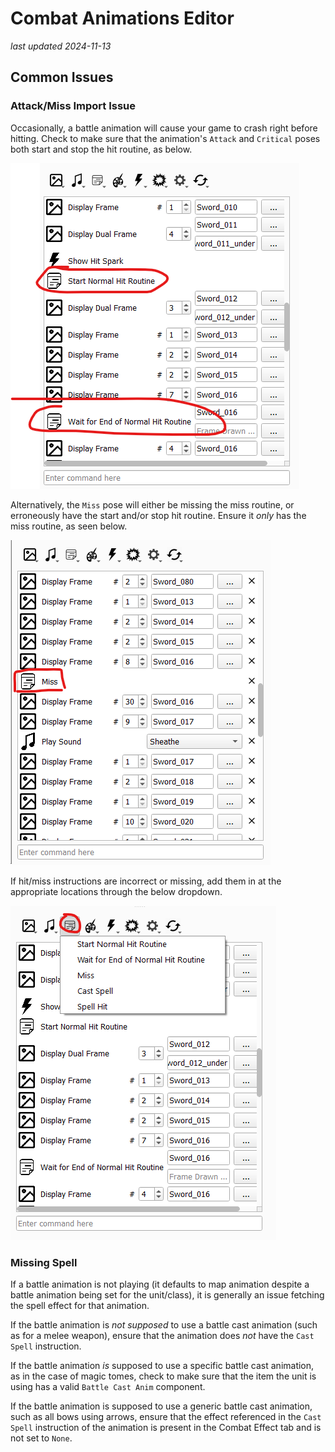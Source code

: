 # Combat Animations Editor

_last updated 2024-11-13_

## Common Issues

### Attack/Miss Import Issue

Occasionally, a battle animation will cause your game to crash right before hitting. Check to make sure that the animation's `Attack` and `Critical` poses both start and stop the hit routine, as below.

![CheckHits](../images/CombatAnimationEditorImages/CheckHits.png)

Alternatively, the `Miss` pose will either be missing the miss routine, or erroneously have the start and/or stop hit routine. Ensure it *only* has the miss routine, as seen below.

![CheckMiss](../images/CombatAnimationEditorImages/CheckMiss.png)

If hit/miss instructions are incorrect or missing, add them in at the appropriate locations through the below dropdown.

![DIY](../images/CombatAnimationEditorImages/DIY.png)

### Missing Spell

If a battle animation is not playing (it defaults to map animation despite a battle animation being set for the unit/class), it is generally an issue fetching the spell effect for that animation.

If the battle animation is *not supposed* to use a battle cast animation (such as for a melee weapon), ensure that the animation does *not* have the `Cast Spell` instruction.

If the battle animation *is* supposed to use a specific battle cast animation, as in the case of magic tomes, check to make sure that the item the unit is using has a valid `Battle Cast Anim` component.

If the battle animation is supposed to use a generic battle cast animation, such as all bows using arrows, ensure that the effect referenced in the `Cast Spell` instruction of the animation is present in the Combat Effect tab and is not set to `None`.